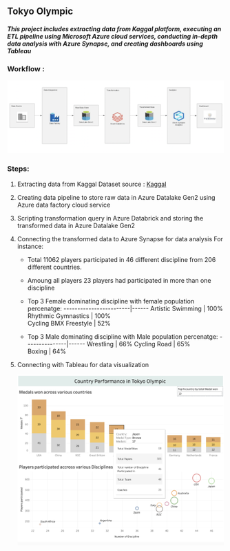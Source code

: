 ## Tokyo Olympic

##### This project includes extracting data from Kaggal platform, executing an ETL pipeline using Microsoft Azure cloud services, conducting in-depth data analysis with Azure Synapse, and creating dashboards using Tableau


### Workflow :

![WorkFlow!](https://github.com/prashantlal56/Tokyo_olympic_DE/blob/main/Image/Screenshot%202024-03-03%20at%2000.10.58.png)

### Steps:
1. Extracting data from Kaggal
   Dataset source : [Kaggal](https://www.kaggle.com/datasets/arjunprasadsarkhel/2021-olympics-in-tokyo )
2. Creating data pipeline to store raw data in Azure Datalake Gen2 using Azure data factory cloud service
3. Scripting transformation query in Azure Databrick and storing the transformed data in Azure Datalake Gen2
4. Connecting the transformed data to Azure Synapse for data analysis
   For instance:
   * Total 11062 players participated in 46 different discipline from 206 different countries.
   * Amoung all players 23 players had participated in more than one discipline
   * Top 3 Female dominating discipline with female population percenatge:
       ------------------------|------
       Artistic Swimming       | 100%
       Rhythmic Gymnastics     | 100%        
       Cycling BMX Freestyle   | 52%        
       
   * Top 3 Male dominating discipline with Male population percenatge:
       ---------------|------
       Wrestling      | 66%
       Cycling Road   | 65%        
       Boxing         | 64%  
6. Connecting with Tableau for data visualization
   
   ![Tableau](https://github.com/prashantlal56/Tokyo_olympic_DE/blob/main/Image/Screenshot%202024-03-02%20at%2022.12.49.png)
